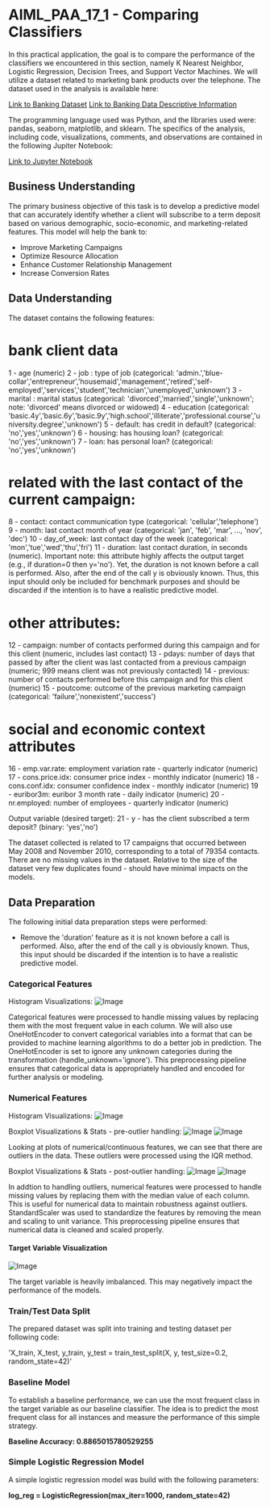 # AIML_PAA_17_1 - Comparing Classifiers

In this practical application, the goal is to compare the performance of the classifiers we encountered in this section, namely K Nearest Neighbor, Logistic Regression, Decision Trees, and Support Vector Machines.  We will utilize a dataset related to marketing bank products over the telephone. The dataset used in the analysis is available here:

[Link to Banking Dataset](/data/bank-additional-full.csv) 
[Link to Banking Data Descriptive Information](/data/bank-additional-names.txt)

The programming language used was Python, and the libraries used were: pandas, seaborn, matplotlib, and sklearn.
The specifics of the analysis, including code, visualizations, comments, and observations are contained in the following Jupiter Notebook:

[Link to Jupyter Notebook](/PAA_17_1.jpynb)

## Business Understanding

The primary business objective of this task is to develop a predictive model that can accurately identify whether a client will subscribe to a term deposit based on various demographic, socio-economic, and marketing-related features. This model will help the bank to:

- Improve Marketing Campaigns
- Optimize Resource Allocation
- Enhance Customer Relationship Management
- Increase Conversion Rates

## Data Understanding

The dataset contains the following features:

# bank client data
1 - age (numeric)
2 - job : type of job (categorical: 'admin.','blue-collar','entrepreneur','housemaid','management','retired','self-employed','services','student','technician','unemployed','unknown')
3 - marital : marital status (categorical: 'divorced','married','single','unknown'; note: 'divorced' means divorced or widowed)
4 - education (categorical: 'basic.4y','basic.6y','basic.9y','high.school','illiterate','professional.course','university.degree','unknown')
5 - default: has credit in default? (categorical: 'no','yes','unknown')
6 - housing: has housing loan? (categorical: 'no','yes','unknown')
7 - loan: has personal loan? (categorical: 'no','yes','unknown')
# related with the last contact of the current campaign:
8 - contact: contact communication type (categorical: 'cellular','telephone')
9 - month: last contact month of year (categorical: 'jan', 'feb', 'mar', ..., 'nov', 'dec')
10 - day_of_week: last contact day of the week (categorical: 'mon','tue','wed','thu','fri')
11 - duration: last contact duration, in seconds (numeric). Important note: this attribute highly affects the output target (e.g., if duration=0 then y='no'). Yet, the duration is not known before a call is performed. Also, after the end of the call y is obviously known. Thus, this input should only be included for benchmark purposes and should be discarded if the intention is to have a realistic predictive model.
# other attributes:
12 - campaign: number of contacts performed during this campaign and for this client (numeric, includes last contact)
13 - pdays: number of days that passed by after the client was last contacted from a previous campaign (numeric; 999 means client was not previously contacted)
14 - previous: number of contacts performed before this campaign and for this client (numeric)
15 - poutcome: outcome of the previous marketing campaign (categorical: 'failure','nonexistent','success')
# social and economic context attributes
16 - emp.var.rate: employment variation rate - quarterly indicator (numeric)
17 - cons.price.idx: consumer price index - monthly indicator (numeric)
18 - cons.conf.idx: consumer confidence index - monthly indicator (numeric)
19 - euribor3m: euribor 3 month rate - daily indicator (numeric)
20 - nr.employed: number of employees - quarterly indicator (numeric)

Output variable (desired target):
21 - y - has the client subscribed a term deposit? (binary: 'yes','no')

The dataset collected is related to 17 campaigns that occurred between May 2008 and November 2010, corresponding to a total of 79354 contacts. There are no missing values in the dataset. Relative to the size of the dataset very few duplicates found - should have minimal impacts on the models.

## Data Preparation

The following initial data preparation steps were performed:
* Remove the 'duration' feature as it is not known before a call is performed. Also, after the end of the call y is obviously known. Thus, this input should be discarded if the intention is to have a realistic predictive model.

### Categorical Features

Histogram Visualizations:
![Image](/images/CATHist.png) 

Categorical features were processed to handle missing values by replacing them with the most frequent value in each column. We will also use OneHotEncoder to convert categorical variables into a format that can be provided to machine learning algorithms to do a better job in prediction. The OneHotEncoder is set to ignore any unknown categories during the transformation (handle_unknown='ignore'). This preprocessing pipeline ensures that categorical data is appropriately handled and encoded for further analysis or modeling.

### Numerical Features

Histogram Visualizations:
![Image](/images/NUMHist.png) 

Boxplot Visualizations & Stats - pre-outlier handling:
![Image](/images/NUMBoxPreOut.png) 
![Image](/images/PreOutlier.png)

Looking at plots of numerical/continuous features, we can see that there are outliers in the data.  These outliers were processed using the IQR method.

Boxplot Visualizations & Stats - post-outlier handling:
![Image](/images/NUMBoxPreOut.png) 
![Image](/images/PostOutlier.png) 

In addtion to handling outliers, numerical features were processed to handle missing values by replacing them with the median value of each column. This is useful for numerical data to maintain robustness against outliers. StandardScaler was used to standardize the features by removing the mean and scaling to unit variance. This preprocessing pipeline ensures that numerical data is cleaned and scaled properly.

#### Target Variable Visualization

![Image](/images/TargVar.png) 

The target variable is heavily imbalanced. This may negatively impact the performance of the models.


### Train/Test Data Split

The prepared dataset was split into training and testing dataset per following code:

'X_train, X_test, y_train, y_test = train_test_split(X, y, test_size=0.2, random_state=42)'

### Baseline Model

To establish a baseline performance, we can use the most frequent class in the target variable as our baseline classifier. The idea is to predict the most frequent class for all instances and measure the performance of this simple strategy.

**Baseline Accuracy: 0.8865015780529255**

### Simple Logistic Regression Model

A simple logistic regression model was build with the following parameters:

**log_reg = LogisticRegression(max_iter=1000, random_state=42)**










